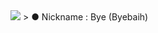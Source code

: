 <img src="https://cdn.discordapp.com/attachments/1054770371699691571/1054770414460616774/about_me.png" />
> ● Nickname  : Bye (Byebaih)
